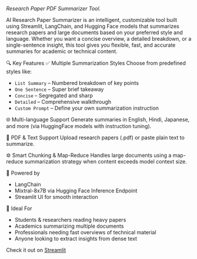 *Research Paper PDF Summarizer Tool.*

AI Research Paper Summarizer is an intelligent, customizable tool built using Streamlit, LangChain, and Hugging Face models that summarizes research papers and large documents based on your preferred style and language. Whether you want a concise overview, a detailed breakdown, or a single-sentence insight, this tool gives you flexible, fast, and accurate summaries for academic or technical content.


🔍 Key Features
✅ Multiple Summarization Styles
Choose from predefined styles like:

- `List Summary` – Numbered breakdown of key points
- `One Sentence` – Super brief takeaway
- `Concise` – Segregated and sharp
- `Detailed` – Comprehensive walkthrough
- `Custom Prompt` – Define your own summarization instruction

🌐 Multi-language Support
Generate summaries in English, Hindi, Japanese, and more (via HuggingFace models with instruction tuning).

📄 PDF & Text Support
Upload research papers (.pdf) or paste plain text to summarize.

⚙️ Smart Chunking & Map-Reduce
Handles large documents using a map-reduce summarization strategy when content exceeds model context size.

🤖 Powered by
- LangChain
- Mixtral-8x7B via Hugging Face Inference Endpoint
- Streamlit UI for smooth interaction

🧠 Ideal For

- Students & researchers reading heavy papers
- Academics summarizing multiple documents
- Professionals needing fast overviews of technical material
- Anyone looking to extract insights from dense text

Check it out on [Streamlit](https://et-al-summarization-bot.streamlit.app/)

